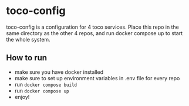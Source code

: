 # toco-config
toco-config is a configuration for 4 toco services. Place this repo in the same directory as the other 4 repos, and run docker compose up to start the whole system.

## How to run
- make sure you have docker installed
- make sure to set up environment variables in .env file for every repo
- run `docker compose build`
- run `docker compose up`
- enjoy!

